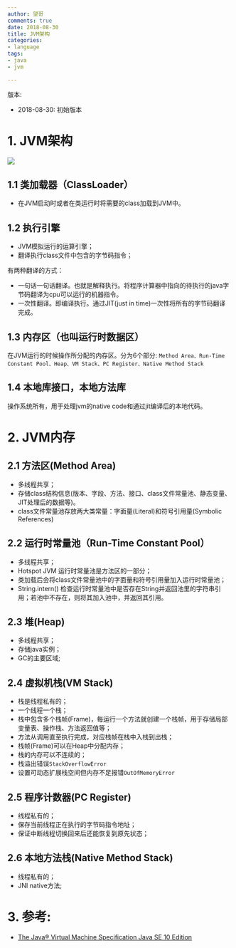 ```yaml
---
author: 望哥
comments: true
date: 2018-08-30
title: JVM架构
categories:
- language
tags:
- java
- jvm

---
```


版本:
- 2018-08-30: 初始版本

# 1. JVM架构
![](/media/files/jvm/jvm_arch_en.png)

## 1.1 类加载器（ClassLoader）
- 在JVM启动时或者在类运行时将需要的class加载到JVM中。

## 1.2 执行引擎
- JVM模拟运行的运算引擎；
- 翻译执行class文件中包含的字节码指令；

有两种翻译的方式：
- 一句话一句话翻译。也就是解释执行。将程序计算器中指向的待执行的java字节码翻译为cpu可以运行的机器指令。
- 一次性翻译。即编译执行。通过JIT(just in time)一次性将所有的字节码翻译完成。

## 1.3 内存区（也叫运行时数据区）

在JVM运行的时候操作所分配的内存区。分为6个部分: `Method Area、Run-Time Constant Pool、Heap、VM Stack、PC Register、Native Method Stack`

## 1.4 本地库接口，本地方法库

操作系统所有，用于处理jvm的native code和通过jit编译后的本地代码。


# 2. JVM内存
  
## 2.1 方法区(Method Area)

- 多线程共享；
- 存储class结构信息(版本、字段、方法、接口、class文件常量池、静态变量、JIT处理后的数据等)。
- class文件常量池存放两大类常量：字面量(Literal)和符号引用量(Symbolic References)

## 2.2 运行时常量池（Run-Time Constant Pool）

- 多线程共享；
- Hotspot JVM 运行时常量池是方法区的一部分；
- 类加载后会将class文件常量池中的字面量和符号引用量加入运行时常量池；
- String.intern() 检查运行时常量池中是否存在String并返回池里的字符串引用；若池中不存在，则将其加入池中，并返回其引用。

## 2.3 堆(Heap)

- 多线程共享；
- 存储java实例；
- GC的主要区域;

## 2.4 虚拟机栈(VM Stack)
- 栈是线程私有的；
- 一个线程一个栈；
- 栈中包含多个栈帧(Frame)，每运行一个方法就创建一个栈帧，用于存储局部变量表、操作栈、方法返回值等；
- 方法从调用直至执行完成，对应栈帧在栈中入栈到出栈；
- 栈帧(Frame)可以在Heap中分配内存；
- 栈的内存可以不连续的；
- 栈溢出错误`StackOverflowError`
- 设置可动态扩展栈空间但内存不足报错`OutOfMemoryError`


## 2.5 程序计数器(PC Register)

- 线程私有的；
- 保存当前线程正在执行的字节码指令地址；
- 保证中断线程切换回来后还能恢复到原先状态；

## 2.6 本地方法栈(Native Method Stack)
- 线程私有的；
- JNI native方法;

# 3. 参考:
- [The Java® Virtual Machine Specification Java SE 10 Edition](https://docs.oracle.com/javase/specs/jvms/se10/html/index.html)



